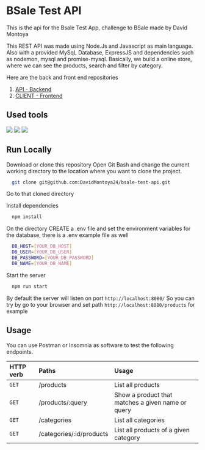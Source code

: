 
# BSale Test API

This is the api for the Bsale Test App, challenge to BSale made by David Montoya

This REST API was made using Node.Js and Javascript as main language. Also with a provided MySqL Database, ExpressJS and dependencies such as nodemon, mysql and promise-mysql. Basically, we build a online store, where we can see the products, search and filter by category.

Here are the back and front end repositories
1) [API - Backend](https://github.com/DavidMontoya24/bsale-test-api)
2) [CLIENT - Frontend](https://github.com/DavidMontoya24/bsale-test-client)

## Used tools

<img src="https://skillicons.dev/icons?i=nodejs" />
<img src="https://skillicons.dev/icons?i=expressjs" />
<img src="https://skillicons.dev/icons?i=mysql" />

## Run Locally

Download or clone this repository
Open Git Bash and change the current working directory to the location where you want to clone the project.

```bash
  git clone git@github.com:DavidMontoya24/bsale-test-api.git
```

Go to that cloned directory

Install dependencies

```bash
  npm install
```

On the directory CREATE a .env file and set the environment variables for the database, there is a .env example file as well
```bash
  DB_HOST=[YOUR_DB_HOST]
  DB_USER=[YOUR_DB_USER]
  DB_PASSWORD=[YOUR_DB_PASSWORD]
  DB_NAME=[YOUR_DB_NAME]
```


Start the server

```bash
  npm run start
```

By default the server will listen on port ```http://localhost:8080/```
So you can try by go to your browser and set path ```http://localhost:8080/products``` for example


## Usage
You can use Postman or Insomnia as software to test the following endpoints.


| HTTP verb | Paths     | Usage               |
| :-------- | :------- | :------------------------- |
| `GET` | /products | List all products |
| `GET` | /products/:query | Show a product that matches a given name or query |
| `GET` | /categories | List all categories |
| `GET` | /categories/:id/products | List all products of a given category |

